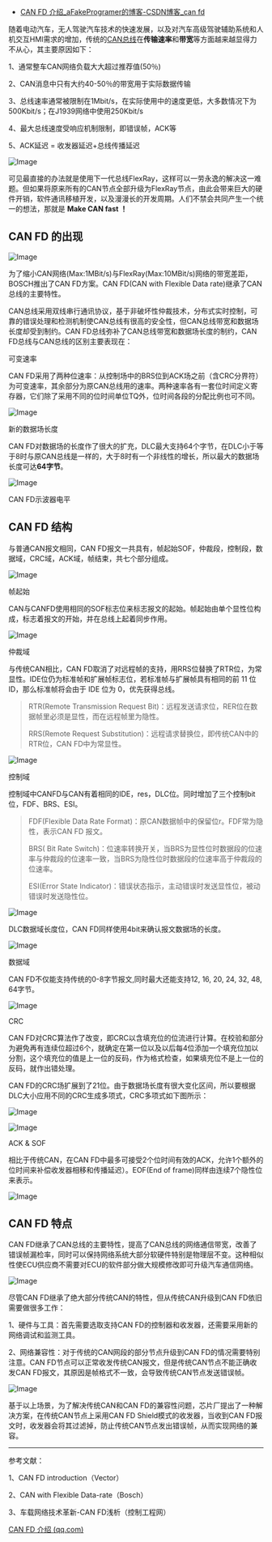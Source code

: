 - [CAN FD 介绍_aFakeProgramer的博客-CSDN博客_can fd](https://blog.csdn.net/usstmiracle/article/details/121328733)

随着电动汽车，无人驾驶汽车技术的快速发展，以及对汽车高级驾驶辅助系统和人机交互HMI需求的增加，传统的[CAN总线](https://so.csdn.net/so/search?q=CAN总线&spm=1001.2101.3001.7020)在**传输速率**和**带宽**等方面越来越显得力不从心，其主要原因如下：

1、通常整车CAN网络负载大大超过推荐值(50％)

2、CAN消息中只有大约40-50％的带宽用于实际数据传输

3、总线速率通常被限制在1Mbit/s，在实际使用中的速度更低，大多数情况下为500Kbit/s；在J1939网络中使用250Kbit/s

4、最大总线速度受响应机制限制，即错误帧，ACK等

5、ACK延迟 = 收发器延迟+总线传播延迟

![Image](https://img-blog.csdnimg.cn/img_convert/4bed0f5397797d86af2eab0a61f129fe.png)



可见最直接的办法就是使用下一代总线FlexRay，这样可以一劳永逸的解决这一难题。但如果将原来所有的CAN节点全部升级为FlexRay节点，由此会带来巨大的硬件开销，软件通讯移植开发，以及漫漫长的开发周期。人们不禁会共同产生一个统一的想法，那就是 **Make CAN fast ！**

## CAN FD 的出现

![Image](https://img-blog.csdnimg.cn/img_convert/e31f31eb53da088477c85eadbfe622aa.png)



为了缩小CAN网络(Max:1MBit/s)与FlexRay(Max:10MBit/s)网络的带宽差距，BOSCH推出了CAN FD方案。CAN FD(CAN with Flexible Data rate)继承了CAN总线的主要特性。

CAN总线采用双线串行通讯协议，基于非破坏性仲裁技术，分布式实时控制，可靠的错误处理和检测机制使CAN总线有很高的安全性，但CAN总线带宽和数据场长度却受到制约。CAN FD总线弥补了CAN总线带宽和数据场长度的制约，CAN FD总线与CAN总线的区别主要表现在：

 可变速率 

CAN FD采用了两种位速率：从控制场中的BRS位到ACK场之前（含CRC分界符）为可变速率，其余部分为原CAN总线用的速率。两种速率各有一套位时间定义寄存器，它们除了采用不同的位时间单位TQ外，位时间各段的分配比例也可不同。

![Image](https://img-blog.csdnimg.cn/img_convert/d8dba03a4dfdaf91cec1cc765a2152ff.png)

 新的数据场长度 

CAN FD对数据场的长度作了很大的扩充，DLC最大支持64个字节，在DLC小于等于8时与原CAN总线是一样的，大于8时有一个非线性的增长，所以最大的数据场长度可达**64字节**。

![Image](https://img-blog.csdnimg.cn/img_convert/4b886ccf0742bc20c4944aca3124f850.png)

CAN FD示波器电平

## CAN FD 结构

与普通CAN报文相同，CAN FD报文一共具有，帧起始SOF，仲裁段，控制段，数据域，CRC域，ACK域，帧结束，共七个部分组成。

![Image](https://img-blog.csdnimg.cn/img_convert/097e289eaa3418fbcb377555587c4471.png)

 帧起始 

CAN与CANFD使用相同的SOF标志位来标志报文的起始。帧起始由单个显性位构成，标志着报文的开始，并在总线上起着同步作用。

![Image](https://img-blog.csdnimg.cn/img_convert/98ee0a44d0fc49e4d09cf82244f9ca84.png)

 仲裁域 

与传统CAN相比，CAN FD取消了对远程帧的支持，用RRS位替换了RTR位，为常显性。IDE位仍为标准帧和扩展帧标志位，若标准帧与扩展帧具有相同的前 11 位 ID，那么标准帧将会由于 IDE 位为 0，优先获得总线。

> RTR(Remote Transmission Request Bit)：远程发送请求位，RER位在数据帧里必须是显性，而在远程帧里为隐性。
>
> 
>
> RRS(Remote Request Substitution)：远程请求替换位，即传统CAN中的RTR位，CAN FD中为常显性。

![Image](https://img-blog.csdnimg.cn/img_convert/7d8566f5ebeb02ec6beb6fad24b81b26.png)

 控制域 

控制域中CANFD与CAN有着相同的IDE，res，DLC位。同时增加了三个控制bit位，FDF、BRS、ESI。

> FDF(Flexible Data Rate Format)：原CAN数据帧中的保留位r。FDF常为隐性，表示CAN FD 报文。
>
> 
>
> BRS( Bit Rate Switch)：位速率转换开关，当BRS为显性位时数据段的位速率与仲裁段的位速率一致，当BRS为隐性位时数据段的位速率高于仲裁段的位速率。 
>
> 
>
> ESI(Error State Indicator)：错误状态指示，主动错误时发送显性位，被动错误时发送隐性位。

![Image](https://img-blog.csdnimg.cn/img_convert/04fb03497a87f2b5a101eebdcce26ba6.png)

DLC数据域长度位，CAN FD同样使用4bit来确认报文数据场的长度。

![Image](https://img-blog.csdnimg.cn/img_convert/ee3c86a226b09eba3341b9feba4d80b0.png)

数据域 

CAN FD不仅能支持传统的0-8字节报文,同时最大还能支持12, 16, 20, 24, 32, 48, 64字节。

![Image](https://img-blog.csdnimg.cn/img_convert/2111606c61c7cc35255c7dcffd301337.png)

CRC

CAN FD对CRC算法作了改变，即CRC以含填充位的位流进行计算。在校验和部分为避免再有连续位超过6个，就确定在第一位以及以后每4位添加一个填充位加以分割，这个填充位的值是上一位的反码，作为格式检查，如果填充位不是上一位的反码，就作出错处理。

CAN FD的CRC场扩展到了21位。由于数据场长度有很大变化区间，所以要根据DLC大小应用不同的CRC生成多项式，CRC多项式如下图所示：

![Image](https://img-blog.csdnimg.cn/img_convert/c9f546f09331455291fc134f324a7c48.png)

![Image](https://img-blog.csdnimg.cn/img_convert/1626fa4e3fcc11be9f085948e0647ad0.png)

ACK & SOF

相比于传统CAN，在CAN FD中最多可接受2个位时间有效的ACK，允许1个额外的位时间来补偿收发器相移和传播延迟）。EOF(End of frame)同样由连续7个隐性位来表示。

![Image](https://img-blog.csdnimg.cn/img_convert/1e19134bb18335337fb2a08c87ea8ca0.png)

## CAN FD 特点

CAN FD继承了CAN总线的主要特性，提高了CAN总线的网络通信带宽，改善了错误帧漏检率，同时可以保持网络系统大部分软硬件特别是物理层不变。这种相似性使ECU供应商不需要对ECU的软件部分做大规模修改即可升级汽车通信网络。

![Image](https://img-blog.csdnimg.cn/img_convert/e45d54476f87302ee160349121c191c4.png)

尽管CAN FD继承了绝大部分传统CAN的特性，但从传统CAN升级到CAN FD依旧需要做很多工作：

1、硬件与工具：首先需要选取支持CAN FD的控制器和收发器，还需要采用新的网络调试和监测工具。

2、网络兼容性：对于传统的CAN网段的部分节点升级到CAN FD的情况需要特别注意。CAN FD节点可以正常收发传统CAN报文，但是传统CAN节点不能正确收发CAN FD报文，其原因是帧格式不一致，会导致传统CAN节点发送错误帧。

![Image](https://img-blog.csdnimg.cn/img_convert/468fc2279de2ecf9c7965bea9ec5d8ac.png)

基于以上场景，为了解决传统CAN和CAN FD的兼容性问题，芯片厂提出了一种解决方案，在传统CAN节点上采用CAN FD Shield模式的收发器，当收到CAN FD报文时，收发器会将其过滤掉，防止传统CAN节点发出错误帧，从而实现网络的兼容。

------

参考文献：

1、CAN FD introduction（Vector）

2、CAN with Flexible Data-rate（Bosch）

3、车载网络技术革新-CAN FD浅析（控制工程网）

 [CAN FD 介绍 (qq.com)](https://mp.weixin.qq.com/s/ddHv0UWNH_0v3CSyNHd9yA)